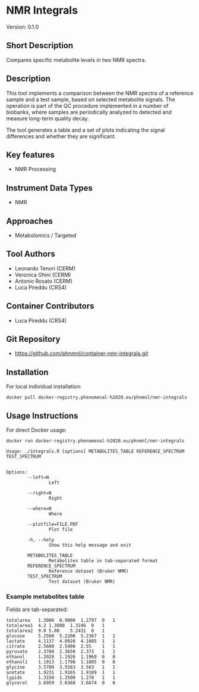 
# NMR Integrals

Version: 0.1.0


## Short Description

Compares specific metabolite levels in two NMR spectra.


## Description

This tool implements a comparison between the NMR spectra of a reference sample
and a test sample, based on selected metabolite signals.  The operation is part
of the QC procedure implemented in a number of biobanks, where samples are
periodically analyzed to detected and measure long-term quality decay.


The tool generates a table and a set of plots indicating the signal differences
and whether they are significant.


## Key features

- NMR Processing

## Instrument Data Types

- NMR


## Approaches
- Metabolomics / Targeted


## Tool Authors 

- Leonardo Tenori (CERM)
- Veronica Ghini (CERM)
- Antonio Rosato (CERM)
- Luca Pireddu (CRS4)


## Container Contributors

- Luca Pireddu (CRS4)

## Git Repository

- https://github.com/phnmnl/container-nmr-integrals.git

## Installation

For local individual installation:

```
docker pull docker-registry.phenomenal-h2020.eu/phnmnl/nmr-integrals
```

## Usage Instructions

For direct Docker usage:
```
docker run docker-registry.phenomenal-h2020.eu/phnmnl/nmr-integrals
```


```
Usage: ./integrals.R [options] METABOLITES_TABLE REFERENCE_SPECTRUM TEST_SPECTRUM


Options:
        --left=N
                Left

        --right=N
                Right

        --where=N
                Where

        --plotfile=FILE.PDF
                Plot file

        -h, --help
                Show this help message and exit

        METABOLITES_TABLE
                Metabolites table in tab-separated format
        REFERENCE_SPECTRUM
                Reference dataset (Bruker NMR)
        TEST_SPECTRUM
                Test dataset (Bruker NMR)
```


### Example metabolites table

Fields are tab-separated:

    totalarea 	1.3000	0.9000	1.2797	0	1	
    totalarea1 	4.2	1.3000	1.3246	0	1
    totalarea2	9.0	5.00	5.2431	0	1
    glucose		5.2500	5.2200	5.2367	1	1
    lactate		4.1137	4.0920	4.1085	1	1
    citrate		2.5600	2.5400	2.55	1	1
    pyruvate	2.3780	2.3650	2.373	1	1
    ethanol		1.2028	1.1926	1.1969	0	0
    ethanol1	1.1913	1.1798	1.1885	0	0
    glycine		3.5700	3.5583	3.563	1	1
    acetate		1.9231	1.9165	1.9189	1	1
    lypids		1.3150	1.2500	1.278	1	1
    glycerol	3.6959	3.6368	3.6674	0	0

